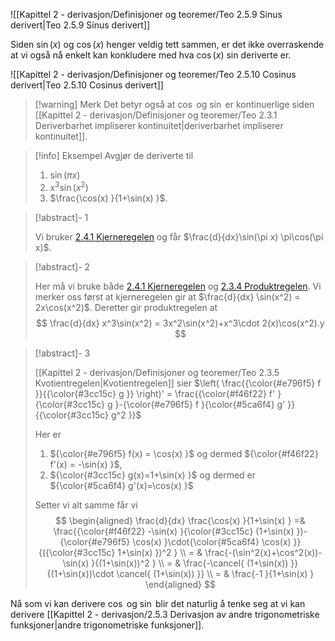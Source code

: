 ![[Kapittel 2 - derivasjon/Definisjoner og teoremer/Teo 2.5.9 Sinus derivert|Teo 2.5.9 Sinus derivert]]

Siden $\sin(x)$ og $\cos(x)$ henger veldig tett sammen, er det ikke overraskende at vi også nå enkelt kan konkludere med hva $\cos(x)$ sin deriverte er.

![[Kapittel 2 - derivasjon/Definisjoner og teoremer/Teo 2.5.10 Cosinus derivert|Teo 2.5.10 Cosinus derivert]]

> [!warning] Merk 
> Det betyr også at $\cos$ og $\sin$ er kontinuerlige siden [[Kapittel 2 - derivasjon/Definisjoner og teoremer/Teo 2.3.1 Deriverbarhet impliserer kontinuitet|deriverbarhet impliserer kontinuitet]].

> [!info] Eksempel 
> Avgjør de deriverte til
> 1. $\sin(\pi x)$
> 2. $x^3\sin(x^2)$
> 3. $\frac{\cos(x) }{1+\sin(x) }$.

> [!abstract]- 1
> 
> Vi bruker [2.4.1 Kjerneregelen](Kapittel%202%20-%20derivasjon/2.4.1%20Kjerneregelen.md) og får $\frac{d}{dx}\sin(\pi x) \pi\cos(\pi x)$.

> [!abstract]- 2
> 
> Her må vi bruke både [2.4.1 Kjerneregelen](Kapittel%202%20-%20derivasjon/2.4.1%20Kjerneregelen.md) og [2.3.4 Produktregelen](Kapittel%202%20-%20derivasjon/2.3.4%20Produktregelen.md). Vi merker oss først at kjerneregelen gir at $\frac{d}{dx} \sin(x^2) = 2x\cos(x^2)$. Deretter gir produktregelen at
>   $$
>   \frac{d}{dx} x^3\sin(x^2) = 3x^2\sin(x^2)+x^3\cdot 2(x)\cos(x^2).y
$$

> [!abstract]- 3
> 
> [[Kapittel 2 - derivasjon/Definisjoner og teoremer/Teo 2.3.5 Kvotientregelen|Kvotientregelen]] sier $\left( \frac{{\color{#e796f5} f }}{{\color{#3cc15c} g }} \right)' = \frac{{\color{#f46f22} f' }{\color{#3cc15c} g }-{\color{#e796f5} f }{\color{#5ca6f4} g' }}{{\color{#3cc15c} g^2 }}$
> 
> Her er
> 
> 1. ${\color{#e796f5} f(x) = \cos(x) }$ og dermed ${\color{#f46f22} f'(x) = -\sin(x) }$,
> 2. ${\color{#3cc15c} g(x)=1+\sin(x) }$ og dermed er ${\color{#5ca6f4} g'(x)=\cos(x) }$
> 
> Setter vi alt samme får vi
> $$
> \begin{aligned} 
>   \frac{d}{dx} \frac{\cos(x) }{1+\sin(x) } 
>   =&  \frac{{\color{#f46f22} -\sin(x) }{\color{#3cc15c} (1+\sin(x) })-{\color{#e796f5} \cos(x) }\cdot{\color{#5ca6f4} \cos(x)  }}{({\color{#3cc15c} 1+\sin(x) })^2 } \\ 
>   = & \frac{-(\sin^2(x)+\cos^2(x))-\sin(x) }{(1+\sin(x))^2 } \\
>   = & \frac{-\cancel{ (1+\sin(x)) }}{(1+\sin(x))\cdot \cancel{ (1+\sin(x)) }} \\
>   = & \frac{-1 }{1+\sin(x) } 
>   \end{aligned} 
>   $$
>   
>   


Nå som vi kan derivere $\cos$ og $\sin$ blir det naturlig å tenke seg at vi kan derivere [[Kapittel 2 - derivasjon/2.5.3 Derivasjon av andre trigonometriske funksjoner|andre trigonometriske funksjoner]].